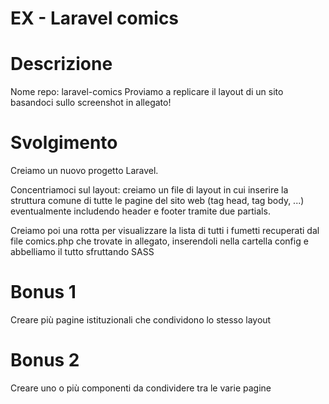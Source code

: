 # EX - Laravel comics

# Descrizione
Nome repo: laravel-comics
Proviamo a replicare il layout di un sito basandoci sullo screenshot in allegato!

# Svolgimento
Creiamo un nuovo progetto Laravel.

Concentriamoci sul layout: creiamo un file di layout in cui inserire la struttura comune di tutte le pagine del sito web (tag head, tag body, ...) eventualmente includendo header e footer tramite due partials.

Creiamo poi una rotta per visualizzare la lista di tutti i fumetti recuperati dal file comics.php che trovate in allegato,  inserendoli nella cartella config e abbelliamo il tutto sfruttando SASS


# Bonus 1
Creare più pagine istituzionali che condividono lo stesso layout

# Bonus 2
Creare uno o più componenti da condividere tra le varie pagine

